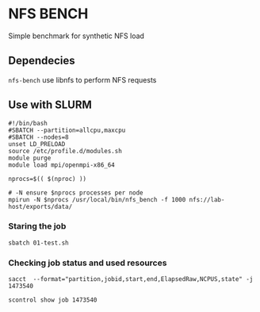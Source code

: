 # NFS BENCH

Simple benchmark for synthetic NFS load

## Dependecies

`nfs-bench` use libnfs to perform NFS requests

## Use with SLURM

```
#!/bin/bash
#SBATCH --partition=allcpu,maxcpu
#SBATCH --nodes=8
unset LD_PRELOAD
source /etc/profile.d/modules.sh
module purge
module load mpi/openmpi-x86_64
 
nprocs=$(( $(nproc) ))
 
# -N ensure $nprocs processes per node
mpirun -N $nprocs /usr/local/bin/nfs_bench -f 1000 nfs://lab-host/exports/data/
```

### Staring the job

```
sbatch 01-test.sh
```

### Checking job status and used resources

```
sacct  --format="partition,jobid,start,end,ElapsedRaw,NCPUS,state" -j 1473540

scontrol show job 1473540
```

